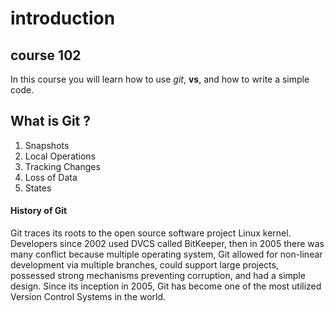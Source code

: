 # introduction
## course 102
In this course you will learn how to use *git*, **vs**, and how to write a simple code.

## What is Git ?
1. Snapshots
1. Local Operations
1. Tracking Changes
1. Loss of Data
1. States
#### History of Git
Git traces its roots to the open source software project Linux kernel. Developers since 2002 used DVCS called BitKeeper, then in 2005 there was many conflict  because multiple operating system, Git allowed for non-linear development via multiple branches, could support large projects, possessed strong mechanisms preventing corruption, and had a simple design. Since its inception in 2005, Git has become one of the most utilized Version Control Systems in the world.
